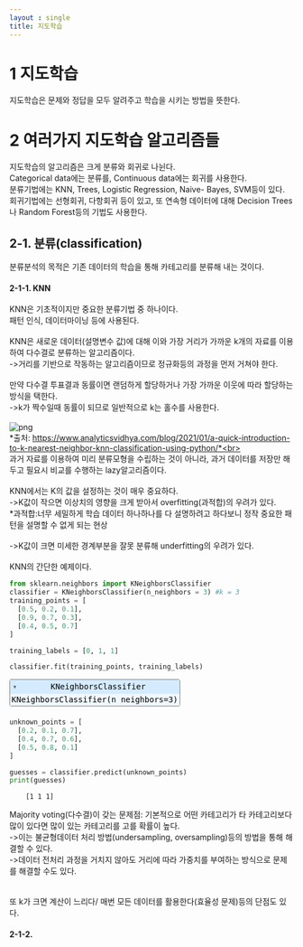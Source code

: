 ```yaml
---
layout : single
title: 지도학습
---
```

# 1 지도학습
지도학습은 문제와 정답을 모두 알려주고 학습을 시키는 방법을 뜻한다. <br>

# 2 여러가지 지도학습 알고리즘들
지도학습의 알고리즘은 크게 분류와 회귀로 나뉜다.<br>
Categorical data에는 분류를, Continuous data에는 회귀를 사용한다.<br>
분류기법에는 KNN, Trees, Logistic Regression, Naive- Bayes, SVM등이 있다.<br>
회귀기법에는 선형회귀, 다항회귀 등이 있고, 또 연속형 데이터에 대해 Decision Trees나 Random Forest등의 기법도 사용한다. <br>

## 2-1. 분류(classification)
분류분석의 목적은 기존 데이터의 학습을 통해 카테고리를 분류해 내는 것이다.<br>

#### 2-1-1. KNN
KNN은 기초적이지만 중요한 분류기법 중 하나이다. <br>
패턴 인식, 데이터마이닝 등에 사용된다.<br>
<br>
KNN은 새로운 데이터(설명변수 값)에 대해 이와 가장 거리가 가까운 k개의 자료를 이용하여 다수결로 분류하는 알고리즘이다.<br>
->거리를 기반으로 작동하는 알고리즘이므로 정규화등의 과정을 먼저 거쳐야 한다.<br>
<br>
만약 다수결 투표결과 동률이면 랜덤하게 할당하거나 가장 가까운 이웃에 따라 할당하는 방식을 택한다.<br>
->k가 짝수일때 동률이 되므로 일반적으로 k는 홀수를 사용한다.<br>
<br>
![png](https://drive.google.com/uc?id=1acW-pgn2huJVEciU7r1gqWrteH_iV5jf) <br>
*출처: https://www.analyticsvidhya.com/blog/2021/01/a-quick-introduction-to-k-nearest-neighbor-knn-classification-using-python/*<br>
<br>
과거 자료를 이용하여 미리 분류모형을 수립하는 것이 아니라, 과거 데이터를 저장만 해두고 필요시 비교를 수행하는 lazy알고리즘이다. <br>
<br>
KNN에서는 K의 값을 설정하는 것이 매우 중요하다.<br>
->K값이 작으면 이상치의 영향을 크게 받아서 overfitting(과적합)의 우려가 있다.<br>
*과적합:너무 세밀하게 학습 데이터 하나하나를 다 설명하려고 하다보니 정작 중요한 패턴을 설명할 수 없게 되는 현상<br>
<br>
->K값이 크면 미세한 경계부분을 잘못 분류해 underfitting의 우려가 있다.<br>
<br>
KNN의 간단한 예제이다.<br>

```python
from sklearn.neighbors import KNeighborsClassifier
classifier = KNeighborsClassifier(n_neighbors = 3) #k = 3
training_points = [
  [0.5, 0.2, 0.1],
  [0.9, 0.7, 0.3],
  [0.4, 0.5, 0.7]
]

training_labels = [0, 1, 1]

classifier.fit(training_points, training_labels)
```




<style>#sk-container-id-2 {color: black;}#sk-container-id-2 pre{padding: 0;}#sk-container-id-2 div.sk-toggleable {background-color: white;}#sk-container-id-2 label.sk-toggleable__label {cursor: pointer;display: block;width: 100%;margin-bottom: 0;padding: 0.3em;box-sizing: border-box;text-align: center;}#sk-container-id-2 label.sk-toggleable__label-arrow:before {content: "▸";float: left;margin-right: 0.25em;color: #696969;}#sk-container-id-2 label.sk-toggleable__label-arrow:hover:before {color: black;}#sk-container-id-2 div.sk-estimator:hover label.sk-toggleable__label-arrow:before {color: black;}#sk-container-id-2 div.sk-toggleable__content {max-height: 0;max-width: 0;overflow: hidden;text-align: left;background-color: #f0f8ff;}#sk-container-id-2 div.sk-toggleable__content pre {margin: 0.2em;color: black;border-radius: 0.25em;background-color: #f0f8ff;}#sk-container-id-2 input.sk-toggleable__control:checked~div.sk-toggleable__content {max-height: 200px;max-width: 100%;overflow: auto;}#sk-container-id-2 input.sk-toggleable__control:checked~label.sk-toggleable__label-arrow:before {content: "▾";}#sk-container-id-2 div.sk-estimator input.sk-toggleable__control:checked~label.sk-toggleable__label {background-color: #d4ebff;}#sk-container-id-2 div.sk-label input.sk-toggleable__control:checked~label.sk-toggleable__label {background-color: #d4ebff;}#sk-container-id-2 input.sk-hidden--visually {border: 0;clip: rect(1px 1px 1px 1px);clip: rect(1px, 1px, 1px, 1px);height: 1px;margin: -1px;overflow: hidden;padding: 0;position: absolute;width: 1px;}#sk-container-id-2 div.sk-estimator {font-family: monospace;background-color: #f0f8ff;border: 1px dotted black;border-radius: 0.25em;box-sizing: border-box;margin-bottom: 0.5em;}#sk-container-id-2 div.sk-estimator:hover {background-color: #d4ebff;}#sk-container-id-2 div.sk-parallel-item::after {content: "";width: 100%;border-bottom: 1px solid gray;flex-grow: 1;}#sk-container-id-2 div.sk-label:hover label.sk-toggleable__label {background-color: #d4ebff;}#sk-container-id-2 div.sk-serial::before {content: "";position: absolute;border-left: 1px solid gray;box-sizing: border-box;top: 0;bottom: 0;left: 50%;z-index: 0;}#sk-container-id-2 div.sk-serial {display: flex;flex-direction: column;align-items: center;background-color: white;padding-right: 0.2em;padding-left: 0.2em;position: relative;}#sk-container-id-2 div.sk-item {position: relative;z-index: 1;}#sk-container-id-2 div.sk-parallel {display: flex;align-items: stretch;justify-content: center;background-color: white;position: relative;}#sk-container-id-2 div.sk-item::before, #sk-container-id-2 div.sk-parallel-item::before {content: "";position: absolute;border-left: 1px solid gray;box-sizing: border-box;top: 0;bottom: 0;left: 50%;z-index: -1;}#sk-container-id-2 div.sk-parallel-item {display: flex;flex-direction: column;z-index: 1;position: relative;background-color: white;}#sk-container-id-2 div.sk-parallel-item:first-child::after {align-self: flex-end;width: 50%;}#sk-container-id-2 div.sk-parallel-item:last-child::after {align-self: flex-start;width: 50%;}#sk-container-id-2 div.sk-parallel-item:only-child::after {width: 0;}#sk-container-id-2 div.sk-dashed-wrapped {border: 1px dashed gray;margin: 0 0.4em 0.5em 0.4em;box-sizing: border-box;padding-bottom: 0.4em;background-color: white;}#sk-container-id-2 div.sk-label label {font-family: monospace;font-weight: bold;display: inline-block;line-height: 1.2em;}#sk-container-id-2 div.sk-label-container {text-align: center;}#sk-container-id-2 div.sk-container {/* jupyter's `normalize.less` sets `[hidden] { display: none; }` but bootstrap.min.css set `[hidden] { display: none !important; }` so we also need the `!important` here to be able to override the default hidden behavior on the sphinx rendered scikit-learn.org. See: https://github.com/scikit-learn/scikit-learn/issues/21755 */display: inline-block !important;position: relative;}#sk-container-id-2 div.sk-text-repr-fallback {display: none;}</style><div id="sk-container-id-2" class="sk-top-container"><div class="sk-text-repr-fallback"><pre>KNeighborsClassifier(n_neighbors=3)</pre><b>In a Jupyter environment, please rerun this cell to show the HTML representation or trust the notebook. <br />On GitHub, the HTML representation is unable to render, please try loading this page with nbviewer.org.</b></div><div class="sk-container" hidden><div class="sk-item"><div class="sk-estimator sk-toggleable"><input class="sk-toggleable__control sk-hidden--visually" id="sk-estimator-id-2" type="checkbox" checked><label for="sk-estimator-id-2" class="sk-toggleable__label sk-toggleable__label-arrow">KNeighborsClassifier</label><div class="sk-toggleable__content"><pre>KNeighborsClassifier(n_neighbors=3)</pre></div></div></div></div></div>




```python
unknown_points = [
  [0.2, 0.1, 0.7],
  [0.4, 0.7, 0.6],
  [0.5, 0.8, 0.1]
]

guesses = classifier.predict(unknown_points)
print(guesses)
```
```
    [1 1 1]

```

Majority voting(다수결)이 갖는 문제점: 기본적으로 어떤 카테고리가 타 카테고리보다 많이 있다면 많이 있는 카테고리를 고를 확률이 높다.<br>
->이는 불균형데이터 처리 방법(undersampling, oversampling)등의 방법을 통해 해결할 수 있다.<br>
->데이터 전처리 과정을 거치지 않아도 거리에 따라 가중치를 부여하는 방식으로 문제를 해결할 수도 있다.<br>
<br>
<br>
또 k가 크면 계산이 느리다/ 매번 모든 데이터를 활용한다(효율성 문제)등의 단점도 있다.

#### 2-1-2.
